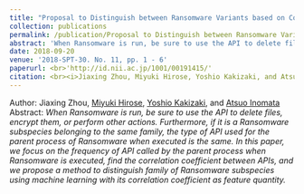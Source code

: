 ```yaml
---
title: "Proposal to Distinguish between Ransomware Variants based on Correlation between APIs"
collection: publications
permalink: /publication/Proposal to Distinguish between Ransomware Variants based on Correlation between APIs
abstract: 'When Ransomware is run, be sure to use the API to delete files, encrypt them, or perform other actions. Furthermore, if it is a Ransomware subspecies belonging to the same family, the type of API used for the parent process of Ransomware when executed is the same. In this paper, we focus on the frequency of API called by the parent process when Ransomware is executed, find the correlation coefficient between APIs, and we propose a method to distinguish family of Ransomware subspecies using machine learning with its correlation coefficient as feature quantity.'
date: 2018-09-20
venue: '2018-SPT-30. No. 11, pp. 1 - 6'
paperurl: <br>'http://id.nii.ac.jp/1001/00191415/'
citation: <br><i>Jiaxing Zhou, Miyuki Hirose, Yoshio Kakizaki, and Atsuo Inomata. (2018). Proposal to Distinguish between Ransomware Variants based on Correlation between APIs. Security Pyschology & Trust (SPT), 2018(11), 1-6.
---
```

Author:
Jiaxing Zhou, [Miyuki Hirose](https://ra-data.dendai.ac.jp/tduhp/KgApp?kyoinId=ymbsyggiggy), [Yoshio Kakizaki](https://researchmap.jp/kakizakiyoshio), and [Atsuo Inomata](https://researchmap.jp/inomata_osaka?lang=en)
<br>Abstract:
*When Ransomware is run, be sure to use the API to delete files, encrypt them, or perform other actions. Furthermore, if it is a Ransomware subspecies belonging to the same family, the type of API used for the parent process of Ransomware when executed is the same. In this paper, we focus on the frequency of API called by the parent process when Ransomware is executed, find the correlation coefficient between APIs, and we propose a method to distinguish family of Ransomware subspecies using machine learning with its correlation coefficient as feature quantity.*
